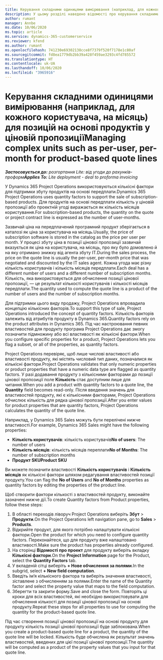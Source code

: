 ```yaml
---
title: Керування складними одиницями вимірювання (наприклад, для кожного користувача, на місяць) для позицій на основі продуктів у ціновій пропозиції
description: У цьому розділі наведено відомості про керування складними одиницями вимірювання для позицій цінових пропозицій на основі продуктів.
author: rumant
manager: Annbe
ms.date: 10/06/2020
ms.topic: article
ms.service: dynamics-365-customerservice
ms.reviewer: kfend
ms.author: rumant
ms.openlocfilehash: 741230e69302138cce8f7379f520f7178e1c80af
ms.sourcegitcommit: fd8ea1779db2bb39a428f459ae3293c4fd785572
ms.translationtype: HT
ms.contentlocale: uk-UA
ms.lasthandoff: 10/06/2020
ms.locfileid: "3965916"
---
```

# <a name="managing-complex-units-such-as-per-user-per-month-for-product-based-quote-lines"></a><span data-ttu-id="b3165-103">Керування складними одиницями вимірювання (наприклад, для кожного користувача, на місяць) для позицій на основі продуктів у ціновій пропозиції</span><span class="sxs-lookup"><span data-stu-id="b3165-103">Managing complex units such as per-user, per-month for product-based quote lines</span></span>

<span data-ttu-id="b3165-104">_**Застосовується до:** розгортання Lite: від угоди до рахунків-проформ_</span><span class="sxs-lookup"><span data-stu-id="b3165-104">_**Applies To:** Lite deployment - deal to proforma invoicing_</span></span>

<span data-ttu-id="b3165-105">У Dynamics 365 Project Operations використовуються кількісні фактори для підтримки збуту продуктів на основі передплати.</span><span class="sxs-lookup"><span data-stu-id="b3165-105">Dynamics 365 Project Operations uses quantity factors to support the sale of subscription-based products.</span></span> <span data-ttu-id="b3165-106">Для продуктів на основі передплати кількість у ціновій пропозиції або проектній угоді виражається як кількість місяців користування.</span><span class="sxs-lookup"><span data-stu-id="b3165-106">For subscription-based products, the quantity on the quote or project contract line is expressed as the number of user-months.</span></span>

<span data-ttu-id="b3165-107">Зазвичай ціна на передплачений програмний продукт зберігається в каталозі як ціна за користувача на місяць.</span><span class="sxs-lookup"><span data-stu-id="b3165-107">Usually, the price of subscription software is stored in the catalog as the price per user per month.</span></span> <span data-ttu-id="b3165-108">У процесі збуту ціна в позиції цінової пропозиції зазвичай вказується як ціна на користувача, на місяць, про яку було домовлено й на яку отримано знижку від агента збуту ІТ.</span><span class="sxs-lookup"><span data-stu-id="b3165-108">During the sales process, the price on the quote line is usually the per-user, per-month price that was negotiated and discounted by the IT sales agent.</span></span> <span data-ttu-id="b3165-109">Кожна угода має різну кількість користувачів і кількість місяців передплати.</span><span class="sxs-lookup"><span data-stu-id="b3165-109">Each deal has a different number of users and a different number of subscription months.</span></span> <span data-ttu-id="b3165-110">Кількість, яка використовується для обчислення позиції цінової пропозиції, — це результат кількості користувачів і кількості місяців передплати.</span><span class="sxs-lookup"><span data-stu-id="b3165-110">The quantity used to compute the quote line is a product of the number of users and the number of subscription months.</span></span>

<span data-ttu-id="b3165-111">Для підтримки цього виду продажу, Project Operations впровадила концепцію кількісних факторів.</span><span class="sxs-lookup"><span data-stu-id="b3165-111">To support this type of sale, Project Operations introduced the concept of quantity factors.</span></span> <span data-ttu-id="b3165-112">Кількість факторів залежить від атрибутів продукту в Dynamics 365.</span><span class="sxs-lookup"><span data-stu-id="b3165-112">Quantity factors rely on the product attributes in Dynamics 365.</span></span> <span data-ttu-id="b3165-113">Під час настроювання певних властивостей для продукту програма Project Operations дає змогу позначити підмножину або всі властивості як кількісні фактори.</span><span class="sxs-lookup"><span data-stu-id="b3165-113">When you configure specific properties for a product, Project Operations lets you flag a subset, or all of the properties, as quantity factors.</span></span>

<span data-ttu-id="b3165-114">Project Operations перевіряє, щоб лише числові властивості або властивості продукту, які містять числовий тип даних, позначалися як кількісні фактори.</span><span class="sxs-lookup"><span data-stu-id="b3165-114">Project Operations validates that only numeric properties or product properties that have a numeric data type are flagged as quantity factors.</span></span> <span data-ttu-id="b3165-115">У разі додавання продукту з кількісними факторами до позиції цінової пропозиції поле **Кількість** стає доступним лише для читання.</span><span class="sxs-lookup"><span data-stu-id="b3165-115">When you add a product with quantity factors to a quote line, the **Quantity** field becomes read-only.</span></span> <span data-ttu-id="b3165-116">Після введення значень для властивостей продукту, які є кількісними факторами, Project Operations обчислює кількість для рядка цінової пропозиції.</span><span class="sxs-lookup"><span data-stu-id="b3165-116">After you enter values for product properties that are quantity factors, Project Operations calculates the quantity of the quote line.</span></span>

<span data-ttu-id="b3165-117">Наприклад, у Dynamics 365 Sales можуть бути перелічені нижче властивості.</span><span class="sxs-lookup"><span data-stu-id="b3165-117">For example, Dynamics 365 Sales might have the following properties:</span></span>

- <span data-ttu-id="b3165-118">**Кількість користувачів**: кількість користувачів</span><span class="sxs-lookup"><span data-stu-id="b3165-118">**No of users**: The number of users</span></span>
- <span data-ttu-id="b3165-119">**Кількість місяців**: кількість місяців переплати</span><span class="sxs-lookup"><span data-stu-id="b3165-119">**No of Months**: The number of subscription months</span></span>
- <span data-ttu-id="b3165-120">**Продукт SKU**</span><span class="sxs-lookup"><span data-stu-id="b3165-120">**Product SKU**</span></span>

<span data-ttu-id="b3165-121">Ви можете позначити властивості **Кількість користувачів** і **Кількість місяців** як кількісні фактори шляхом редагування властивостей позиції продукту.</span><span class="sxs-lookup"><span data-stu-id="b3165-121">You can flag the **No of Users** and **No of Months** properties as quantity factors by editing the properties of the product line.</span></span>

<span data-ttu-id="b3165-122">Щоб створити фактори кількості з властивостей продукту, виконайте зазначені нижче дії.</span><span class="sxs-lookup"><span data-stu-id="b3165-122">To create Quantity factors from Product properties, follow these steps:</span></span>

1. <span data-ttu-id="b3165-123">В області переходів ліворуч Project Operations виберіть **Збут** > **Продукти**.</span><span class="sxs-lookup"><span data-stu-id="b3165-123">On the Project Operations left navigation pane, go to **Sales** > **Products**.</span></span>
2. <span data-ttu-id="b3165-124">Відкрийте продукт, для якого потрібно налаштувати кількісні фактори.</span><span class="sxs-lookup"><span data-stu-id="b3165-124">Open the product for which you need to configure quantity factors.</span></span> <span data-ttu-id="b3165-125">Переконайтеся, що для продукту вже налаштовано властивості.</span><span class="sxs-lookup"><span data-stu-id="b3165-125">Make sure the product has properties already configured.</span></span>
3. <span data-ttu-id="b3165-126">На сторінці **Відомості про проект** для продукту виберіть вкладку **Кількісні фактори**.</span><span class="sxs-lookup"><span data-stu-id="b3165-126">On the **Project Information** page for the Product, select the **Quantity Factors** tab.</span></span>
4. <span data-ttu-id="b3165-127">У вкладеній сітці виберіть **+ Нове обчислення за полями**.</span><span class="sxs-lookup"><span data-stu-id="b3165-127">In the subgrid, select **+ New field computation**.</span></span>
5. <span data-ttu-id="b3165-128">Введіть ім’я кількісного фактора та виберіть значення властивості, зіставлене з обчисленням за полями.</span><span class="sxs-lookup"><span data-stu-id="b3165-128">Enter the name of the Quantity factor and select the property value that maps to the field computation.</span></span>
6. <span data-ttu-id="b3165-129">Зберегти та закрити форму.</span><span class="sxs-lookup"><span data-stu-id="b3165-129">Save and close the form.</span></span> <span data-ttu-id="b3165-130">Повторіть ці кроки для всіх властивостей, які необхідно використовувати для обчислення кількості для позиції цінової пропозиції на основі продукту.</span><span class="sxs-lookup"><span data-stu-id="b3165-130">Repeat these steps for all properties to use for computing the quantity for the product-based quote line.</span></span>

<span data-ttu-id="b3165-131">Під час створення позиції цінової пропозиції на основі продукту для продукту кількість позиції цінової пропозиції буде заблокована.</span><span class="sxs-lookup"><span data-stu-id="b3165-131">When you create a product-based quote line for a product, the quantity of the quote line will be locked.</span></span> <span data-ttu-id="b3165-132">Кількість буде обчислена як результат значень властивостей, введених для цієї позиції цінової пропозиції.</span><span class="sxs-lookup"><span data-stu-id="b3165-132">The quantity will be computed as a product of the property values that you input for that quote line.</span></span>
